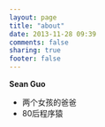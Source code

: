 ```yaml
---
layout: page
title: "about"
date: 2013-11-28 09:39
comments: false
sharing: true
footer: false
---
```

**Sean Guo**

* 两个女孩的爸爸
* 80后程序猿